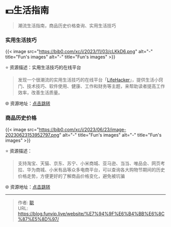 # 💵生活指南


>潮流生活指南，商品历史价格查询、实用生活技巧

<!--more-->

### 实用生活技巧

{{< image src="https://bib0.com/xc/i/2023/11/03/cLKkD6.png" alt="-"  title="Fun's images" alt="-"  title="Fun's images" >}}    

⭐️  资源描述：实用生活技巧的在线平台

>发现一个很潮流的实用生活技巧的在线平台「[LifeHacker](https://lifehacker.com/)」，提供生活小窍门、技术技巧、软件使用、健康、工作和财务等主题，来帮助读者提高工作效率，改善生活质量。

🌐 资源地址：[点击跳转](https://lifehacker.com/)

### 商品历史价格 

{{< image src="https://bib0.com/xc/i/2023/06/23/image-20230623153952797.png" alt="-"  title="Fun's images" alt="-"  title="Fun's images" >}}    

⭐️  资源描述：

>支持淘宝、天猫、京东、苏宁、小米商城、亚马逊、当当、唯品会、网页考拉、华为商城、小米有品等众多电商平台，可以查询各大购物节期间的历史价格走势，方便更好的了解商品价格变化，避免被坑骗

🌐 资源地址：[点击跳转](https://m.gwdang.com/trendIndex/)


---

> 作者: [聪](/about)  
> URL: https://blog.funvip.live/website/%E7%94%9F%E6%B4%BB%E6%8C%87%E5%8D%97/  

